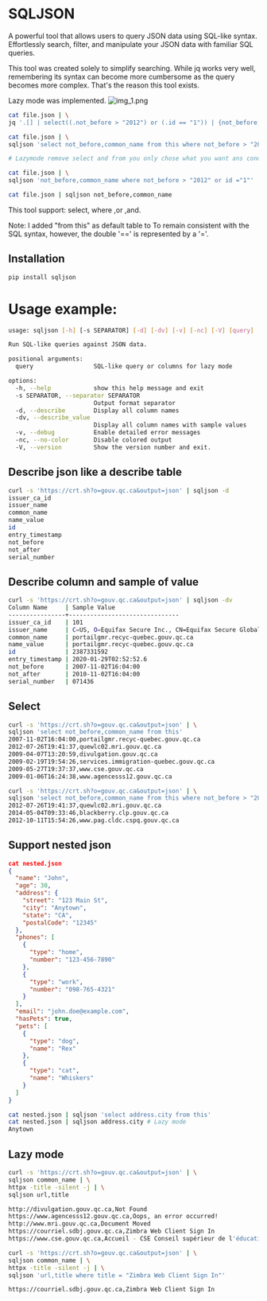 # SQLJSON
A powerful tool that allows users to query JSON data using SQL-like syntax. Effortlessly search, filter, and manipulate your JSON data with familiar SQL queries.

This tool was created solely to simplify searching. While jq works very well, remembering its syntax can become more cumbersome as the query becomes more complex. That's the reason this tool exists. 

Lazy mode was implemented.
![img_1.png](img_1.png)

```bash
cat file.json | \
jq '.[] | select((.not_before > "2012") or (.id == "1")) | {not_before, common_name}'

cat file.json | \
sqljson 'select not_before,common_name from this where not_before > "2012" or id ="1"' 

# Lazymode remove select and from you only chose what you want ans condition

cat file.json | \
sqljson 'not_before,common_name where not_before > "2012" or id ="1"'

cat file.json | sqljson not_before,common_name
```

This tool support:
select, where ,or ,and.

Note: I added "from this" as default table to To remain consistent with the SQL syntax, however, the double '==' is represented by a '='.

## Installation

```bash
pip install sqljson
```
# Usage example:

```bash
usage: sqljson [-h] [-s SEPARATOR] [-d] [-dv] [-v] [-nc] [-V] [query]

Run SQL-like queries against JSON data.

positional arguments:
  query                 SQL-like query or columns for lazy mode

options:
  -h, --help            show this help message and exit
  -s SEPARATOR, --separator SEPARATOR
                        Output format separator
  -d, --describe        Display all column names
  -dv, --describe_value
                        Display all column names with sample values
  -v, --debug           Enable detailed error messages
  -nc, --no-color       Disable colored output
  -V, --version         Show the version number and exit.
```

## Describe json like a describe table
```bash
curl -s 'https://crt.sh?o=gouv.qc.ca&output=json' | sqljson -d
issuer_ca_id
issuer_name
common_name
name_value
id
entry_timestamp
not_before
not_after
serial_number
```
## Describe column and sample of value
```bash
curl -s 'https://crt.sh?o=gouv.qc.ca&output=json' | sqljson -dv
Column Name     | Sample Value
----------------+-------------------------------
issuer_ca_id    | 101
issuer_name     | C=US, O=Equifax Secure Inc., CN=Equifax Secure Global eBusiness CA-1
common_name     | portailgmr.recyc-quebec.gouv.qc.ca
name_value      | portailgmr.recyc-quebec.gouv.qc.ca
id              | 2387331592
entry_timestamp | 2020-01-29T02:52:52.6
not_before      | 2007-11-02T16:04:00
not_after       | 2010-11-02T16:04:00
serial_number   | 071436

```

## Select

```bash
curl -s 'https://crt.sh?o=gouv.qc.ca&output=json' | \
sqljson 'select not_before,common_name from this'
2007-11-02T16:04:00,portailgmr.recyc-quebec.gouv.qc.ca
2012-07-26T19:41:37,quewlc02.mri.gouv.qc.ca
2009-04-07T13:20:59,divulgation.gouv.qc.ca
2009-02-19T19:54:26,services.immigration-quebec.gouv.qc.ca
2009-05-27T19:37:37,www.cse.gouv.qc.ca
2009-01-06T16:24:38,www.agencesss12.gouv.qc.ca
```

```bash 
curl -s 'https://crt.sh?o=gouv.qc.ca&output=json' | \
sqljson 'select not_before,common_name from this where not_before > "2012"'
2012-07-26T19:41:37,quewlc02.mri.gouv.qc.ca
2014-05-04T09:33:46,blackberry.clp.gouv.qc.ca
2012-10-11T15:54:26,www.pag.cldc.cspq.gouv.qc.ca
```

## Support nested json

```json
cat nested.json 
{
  "name": "John",
  "age": 30,
  "address": {
    "street": "123 Main St",
    "city": "Anytown",
    "state": "CA",
    "postalCode": "12345"
  },
  "phones": [
    {
      "type": "home",
      "number": "123-456-7890"
    },
    {
      "type": "work",
      "number": "098-765-4321"
    }
  ],
  "email": "john.doe@example.com",
  "hasPets": true,
  "pets": [
    {
      "type": "dog",
      "name": "Rex"
    },
    {
      "type": "cat",
      "name": "Whiskers"
    }
  ]
}
```

```bash
cat nested.json | sqljson 'select address.city from this'
cat nested.json | sqljson address.city # Lazy mode
Anytown
```
## Lazy mode
```bash
curl -s 'https://crt.sh?o=gouv.qc.ca&output=json' | \
sqljson common_name | \
httpx -title -silent -j | \
sqljson url,title

http://divulgation.gouv.qc.ca,Not Found
https://www.agencesss12.gouv.qc.ca,Oops, an error occurred!
http://www.mri.gouv.qc.ca,Document Moved
https://courriel.sdbj.gouv.qc.ca,Zimbra Web Client Sign In
https://www.cse.gouv.qc.ca,Accueil - CSE Conseil supérieur de l'éducation CSE
```

```bash
curl -s 'https://crt.sh?o=gouv.qc.ca&output=json' | \
sqljson common_name | \
httpx -title -silent -j | \
sqljson 'url,title where title = "Zimbra Web Client Sign In"'

https://courriel.sdbj.gouv.qc.ca,Zimbra Web Client Sign In
```